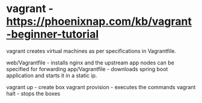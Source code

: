 # vagrant  - https://phoenixnap.com/kb/vagrant-beginner-tutorial

vagrant creates virtual machines as per specifications in Vagrantfile. 

web/Vagrantfile - installs nginx and the upstream app nodes can be specified for forwarding 
app/Vagrantfile - downloads spring boot application and starts it in a static ip. 


vagrant up - create box 
vagrant provision - executes the commands
vagrant halt - stops the boxes
